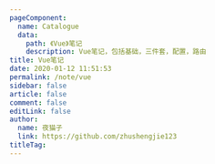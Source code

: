 ```yaml
---
pageComponent: 
  name: Catalogue
  data: 
    path: 《Vue》笔记
    description: Vue笔记，包括基础，三件套，配置，路由
title: Vue笔记
date: 2020-01-12 11:51:53
permalink: /note/vue
sidebar: false
article: false
comment: false
editLink: false
author: 
  name: 夜猫子
  link: https://github.com/zhushengjie123
titleTag: 
---
```

